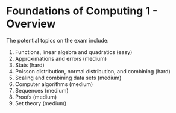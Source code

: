 # Foundations of Computing 1 - Overview

The potential topics on the exam include:

1. Functions, linear algebra and quadratics (easy)
2. Approximations and errors (medium)
3. Stats (hard)
4. Poisson distribution, normal distribution, and combining (hard)
5. Scaling and combining data sets (medium)
6. Computer algorithms (medium)
7. Sequences (medium)
8. Proofs (medium)
9. Set theory (medium)
